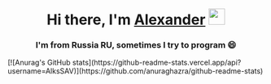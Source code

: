 <h1 align="center">Hi there, I'm <a href="https://www.facebook.com/AexanderSAV" target="_blank">Alexander</a> 
<img src="https://github.com/blackcater/blackcater/raw/main/images/Hi.gif" height="32"/></h1>
<h3 align="center">I'm from Russia RU, sometimes I try to program 😄</h3>
<!---Для компактной версии-->
[![Anurag's GitHub stats](https://github-readme-stats.vercel.app/api?username=AlksSAV)](https://github.com/anuraghazra/github-readme-stats)
<!--
**AlksSAV/AlksSAV** is a ✨ _special_ ✨ repository because its `README.md` (this file) appears on your GitHub profile.

Here are some ideas to get you started:

- 🔭 I’m currently working on ...
- 🌱 I’m currently learning ...
- 👯 I’m looking to collaborate on ...
- 🤔 I’m looking for help with ...
- 💬 Ask me about ...
- 📫 How to reach me: ...
- 😄 Pronouns: ...
- ⚡ Fun fact: ...
-->
